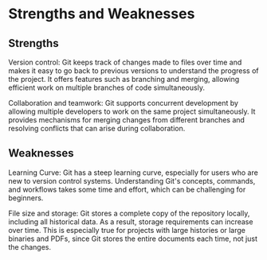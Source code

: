 # Strengths and Weaknesses

## Strengths

Version control: Git keeps track of changes made to files over time and makes it easy to go back to previous versions to understand the progress of the project. It offers features such as branching and merging, allowing efficient work on multiple branches of code simultaneously.

Collaboration and teamwork: Git supports concurrent development by allowing multiple developers to work on the same project simultaneously. It provides mechanisms for merging changes from different branches and resolving conflicts that can arise during collaboration.

## Weaknesses

Learning Curve: Git has a steep learning curve, especially for users who are new to version control systems. Understanding Git's concepts, commands, and workflows takes some time and effort, which can be challenging for beginners.

File size and storage: Git stores a complete copy of the repository locally, including all historical data. As a result, storage requirements can increase over time. This is especially true for projects with large histories or large binaries and PDFs, since Git stores the entire documents each time, not just the changes.
